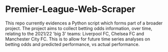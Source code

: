 # Premier-League-Web-Scraper
This repo currently evidences a Python script which forms part of a broader project. The project aims to collect betting odds information, over time, relating to the 2021/22 'big 3' teams: Liverpool FC, Chelsea FC and Manchester City FC. This is to allow for future time series analyses on betting odds and predicted performance, vs actual performance.
